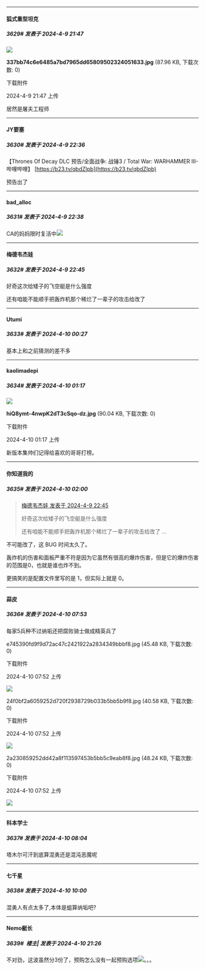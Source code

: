 ﻿
*****

####  狐式重型坦克  
##### 3629#       发表于 2024-4-9 21:47

<img src="https://img.saraba1st.com/forum/202404/09/214721u8136ziig3lfg8oa.jpg" referrerpolicy="no-referrer">

<strong>337bb74c6e6485a7bd7965dd65809502324051633.jpg</strong> (87.96 KB, 下载次数: 0)

下载附件

2024-4-9 21:47 上传

居然是屠夫工程师


*****

####  JY要塞  
##### 3630#       发表于 2024-4-9 22:36

【Thrones Of Decay DLC 预告/全面战争: 战锤3 / Total War: WARHAMMER III-哔哩哔哩】 [https://b23.tv/qbdZIpb](https://b23.tv/qbdZIpb)

预告出了

*****

####  bad_alloc  
##### 3631#       发表于 2024-4-9 22:38

CA的妈妈限时复活中<img src="https://static.saraba1st.com/image/smiley/face2017/067.png" referrerpolicy="no-referrer">


*****

####  梅德韦杰娃  
##### 3632#       发表于 2024-4-9 22:45

好奇这次给矮子的飞空艇是什么强度

还有咱能不能顺手把轰炸机那个稀烂了一辈子的攻击给改了


*****

####  Utumi  
##### 3633#       发表于 2024-4-10 00:27

基本上和之前猜测的差不多


*****

####  kaolimadepi  
##### 3634#       发表于 2024-4-10 01:17

<img src="https://img.saraba1st.com/forum/202404/10/011728mb33ppzm523q3rnz.jpg" referrerpolicy="no-referrer">

<strong>hiQ8ymt-4nwpK2dT3cSqo-dz.jpg</strong> (90.04 KB, 下载次数: 0)

下载附件

2024-4-10 01:17 上传

新版本集帅们记得给喜欢的哥哥打榜。


*****

####  你知道我的  
##### 3635#       发表于 2024-4-10 02:00

<blockquote><a href="httphttps://bbs.saraba1st.com/2b/forum.php?mod=redirect&amp;goto=findpost&amp;pid=64540820&amp;ptid=1985955" target="_blank">梅德韦杰娃 发表于 2024-4-9 22:45</a>

好奇这次给矮子的飞空艇是什么强度

还有咱能不能顺手把轰炸机那个稀烂了一辈子的攻击给改了 ...</blockquote>
不可能改了，这 BUG 时间太久了。

轰炸机的伤害和面板严重不符是因为它虽然有很高的爆炸伤害，但是它的爆炸伤害的范围是0，也就是谁也炸不到。

更搞笑的是配置文件里写的是 1，但实际上就是 0。


*****

####  蒜皮  
##### 3636#       发表于 2024-4-10 07:53

每家5兵种不过纳垢还把腐败骑士做成精英兵了

e745390fd9f9d72ac47c2421922a2834349bbbf8.jpg
(45.48 KB, 下载次数: 0)

下载附件

2024-4-10 07:52 上传

<img src="https://img.saraba1st.com/forum/202404/10/075226ygijjslkdjd77sou.jpg" referrerpolicy="no-referrer">

24f0bf2a6059252d720f2938729b033b5bb5b9f8.jpg
(40.58 KB, 下载次数: 0)

下载附件

2024-4-10 07:52 上传

<img src="https://img.saraba1st.com/forum/202404/10/075236w1g4464o5z5126jo.jpg" referrerpolicy="no-referrer">

2a230859252dd42a8f113597453b5bb5c9eab8f8.jpg
(48.24 KB, 下载次数: 0)

下载附件

2024-4-10 07:52 上传

<img src="https://img.saraba1st.com/forum/202404/10/075243sxmju7g5juktamnn.jpg" referrerpolicy="no-referrer">


*****

####  科本学士  
##### 3637#       发表于 2024-4-10 08:04

塔木尔可汗到底算混勇还是混沌恶魔呢


*****

####  七千星  
##### 3638#       发表于 2024-4-10 10:00

混勇人有点太多了,本体是蛆算纳垢吧?


*****

####  Nemo艇长  
##### 3639#         楼主| 发表于 2024-4-10 21:26

不对劲，这波虽然分3份了，预购怎么没有一起预购选项<img src="https://static.saraba1st.com/image/smiley/face2017/009.gif" referrerpolicy="no-referrer">。。。

